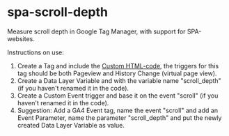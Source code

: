 # spa-scroll-depth
Measure scroll depth in Google Tag Manager, with support for SPA-websites.

Instructions on use:
1. Create a Tag and include the <a href="scroll_depth.html">Custom HTML-code</a>, the triggers for this tag should be both Pageview and History Change (virtual page view).
2. Create a Data Layer Variable and with the variable name "scroll_depth" (if you haven't renamed it in the code).
3. Create a Custom Event trigger and base it on the event "scroll" (if you haven't renamed it in the code).
4. Suggestion: Add a GA4 Event tag, name the event "scroll" and add an Event Parameter, name the parameter "scroll_depth" and put the newly created Data Layer Variable as value.
